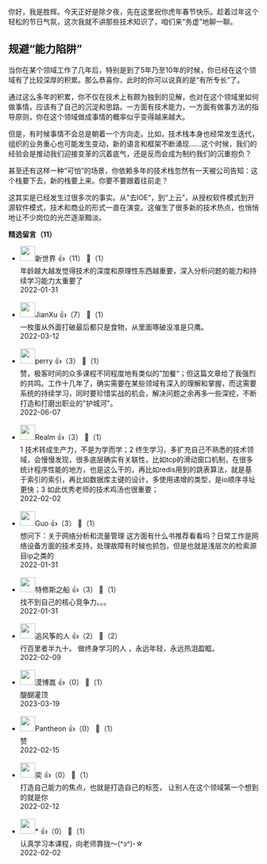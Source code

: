 你好，我是胜辉。今天正好是除夕夜，先在这里祝你虎年春节快乐。趁着过年这个轻松的节日气氛，这次我就不讲那些技术知识了，咱们来“务虚”地聊一聊。

## 规避“能力陷阱”

当你在某个领域工作了几年后，特别是到了5年乃至10年的时候，你已经在这个领域有了比较深厚的积累。那么恭喜你，此时的你可以说真的是“有所专长”了。

通过这么多年的积累，你不仅在技术上有颇为独到的见解，也对在这个领域里如何做事情，应该有了自己的沉淀和思路。一方面有技术能力，一方面有做事方法的指导原则，你在这个领域做成事情的概率似乎变得越来越大。

但是，有时候事情不会总是朝着一个方向走。比如，技术栈本身也经常发生迭代，组织的业务重心也可能发生变动，新的语言和框架不断涌现……这个时候，我们的经验会是推动我们迎接变革的沉着底气，还是反而会成为制约我们的沉重抱负？

甚至还有这样一种“可怕”的场景，你依赖多年的技术栈忽然有一天被公司告知：这个栈要下去，新的栈要上来。你要不要跟着往前走？

这其实是已经发生过很多次的事实。从“去IOE”，到“上云”，从授权软件模式到开源软件模式，技术和商业的形式一直在演变。这催生了很多新的技术热点，也悄悄地让不少岗位的光芒逐渐黯淡。
<div><strong>精选留言（11）</strong></div><ul>
<li><img src="https://static001.geekbang.org/account/avatar/00/10/78/c7/083a3a0b.jpg" width="30px"><span>新世界</span> 👍（11） 💬（1）<div>年龄越大越发觉得技术的深度和原理性东西越重要，深入分析问题的能力和持续学习能力太重要了</div>2022-01-31</li><br/><li><img src="https://static001.geekbang.org/account/avatar/00/0f/c4/03/f753fda7.jpg" width="30px"><span>JianXu</span> 👍（7） 💬（1）<div>一枚蛋从外面打破最后都只是食物，从里面啄破没准是只鹰。</div>2022-03-12</li><br/><li><img src="http://thirdwx.qlogo.cn/mmopen/vi_32/Q0j4TwGTfTKibRgfH78amFNuwaQSicpIP6CnGmH4XsdyWhicyrEj5nekTIn7uWmAaMAtvR0ibDLQbr1RhOxFBZKDrw/132" width="30px"><span>perry</span> 👍（3） 💬（1）<div>赞，极客时间的众多课程不同程度地有类似的”加餐“；但这篇文章给了我强烈的共鸣。工作十几年了，确实需要在某些领域有深入的理解和掌握，而这需要系统的持续学习，同时要珍惜实战的机会，解决问题之余再多一些深挖，不断打造和打磨出职业的&quot;护城河&quot;。

</div>2022-06-07</li><br/><li><img src="https://static001.geekbang.org/account/avatar/00/10/7f/d3/b5896293.jpg" width="30px"><span>Realm</span> 👍（3） 💬（1）<div>1 技术转成生产力，不是为学而学；2 终生学习，多扩充自己不熟悉的技术领域，会慢慢发现，很多底层确实有关联性，比如tcp的滑动窗口机制，在很多统计程序性能的地方，也是这么干的，再比如redis用到的跳表算法，就是基于索引的索引，再比如数据库主键的设计，多使用递增的类型，是io顺序寻址更快；3 如此优秀老师的技术鸡汤也很重要；</div>2022-02-02</li><br/><li><img src="https://static001.geekbang.org/account/avatar/00/29/00/b1/1796e913.jpg" width="30px"><span>Guo</span> 👍（3） 💬（1）<div>想问下：关于网络分析和流量管理 这方面有什么书推荐看看吗？日常工作是网络设备方面的技术支持，处理故障有时候也抓包，但是也就是浅层次的检索源目ip之类的</div>2022-01-31</li><br/><li><img src="https://static001.geekbang.org/account/avatar/00/10/4c/a0/6cfdefa6.jpg" width="30px"><span>特修斯之船</span> 👍（3） 💬（1）<div>找不到自己的核心竞争力。。。</div>2022-01-31</li><br/><li><img src="https://static001.geekbang.org/account/avatar/00/16/b4/94/2796de72.jpg" width="30px"><span>追风筝的人</span> 👍（2） 💬（2）<div>行百里者半九十。     做终身学习的人   ，永远年轻，永远热泪盈眶。</div>2022-02-09</li><br/><li><img src="https://static001.geekbang.org/account/avatar/00/28/97/dc/8eacc8f1.jpg" width="30px"><span>漠博嵩</span> 👍（0） 💬（1）<div>醍醐灌顶</div>2023-03-19</li><br/><li><img src="https://static001.geekbang.org/account/avatar/00/10/f1/d7/a52e390d.jpg" width="30px"><span>Pantheon</span> 👍（0） 💬（1）<div>赞</div>2022-02-15</li><br/><li><img src="https://static001.geekbang.org/account/avatar/00/0f/57/4f/6fb51ff1.jpg" width="30px"><span>奕</span> 👍（0） 💬（1）<div>打造自己能力的焦点，也就是打造自己的标签， 让别人在这个领域第一个想到的就是你</div>2022-02-12</li><br/><li><img src="https://static001.geekbang.org/account/avatar/00/2c/45/c6/28dfdbc9.jpg" width="30px"><span>*</span> 👍（0） 💬（1）<div>认真学习本课程，向老师靠拢～(^з^)-☆</div>2022-02-02</li><br/>
</ul>